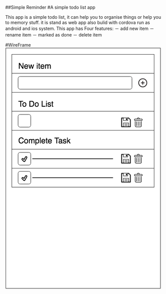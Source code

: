 ##Simple Reminder
#A simple todo list app

This app is a simple todo list, it can help you to organise things or help you to memory stuff.
it is stand as web app also bulid with cordova run as android and ios system.
This app has Four features:
－ add new item
－ rename item
－ marked as done
－ delete item

#WireFrame
![alt text](https://github.com/anyee/todolist/blob/master/wireframe.png "Logo Title Text 2")

